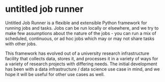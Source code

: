 # untitled job runner

Untitled Job Runner is a flexible and extensible Python framework for running jobs
and tasks. Jobs can be run locally or elsewhere, and we try to make few assumptions
about the nature of the jobs - you can run a mix of scheduled, continuous, or ad hoc
jobs which may or may not share tasks with other jobs.

This framework has evolved out of a university research infrastructure facility that
collects data, stores it, and processes it in a variety of ways for a variety of
research projects with differing needs. The initial development has been with
a data infrastructure / data science use case in mind, and we hope it will be useful
for other use cases as well.
